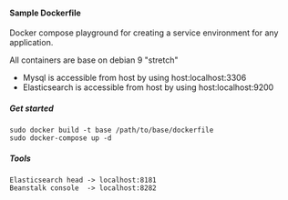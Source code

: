 
#### Sample Dockerfile

Docker compose playground for creating a service environment for any application.

All containers are base on debian 9 "stretch"

- Mysql is accessible from host by using host:localhost:3306
- Elasticsearch is accessible from host by using host:localhost:9200

##### Get started

    sudo docker build -t base /path/to/base/dockerfile
	sudo docker-compose up -d

##### Tools
    Elasticsearch head -> localhost:8181
	Beanstalk console  -> localhost:8282


